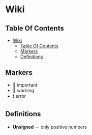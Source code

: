 # Wiki

## Table Of Contents

- [Wiki](#wiki)
  - [Table Of Contents](#table-of-contents)
  - [Markers](#markers)
  - [Definitions](#definitions)

## Markers

- 🔹 important
- 🔸 warning
- ❗️ error

## Definitions

- **Unsigned** － only positive numbers
